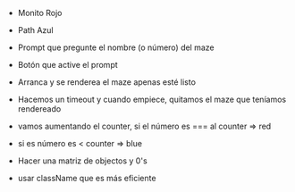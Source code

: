 * Monito Rojo
* Path Azul
* Prompt que pregunte el nombre (o número) del maze
* Botón que active el prompt





* Arranca y se renderea el maze apenas esté listo
* Hacemos un timeout y cuando empiece, quitamos el maze que teníamos rendereado
* vamos aumentando el counter, si el número es === al counter => red
* si es número es < counter => blue

* Hacer una matriz de objectos y 0's
* usar className que es más eficiente
